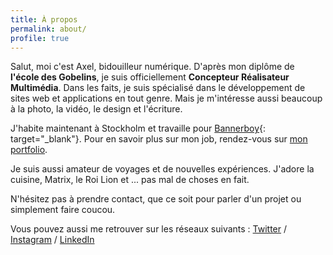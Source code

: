 ```yaml
---
title: À propos
permalink: about/
profile: true
---
```


Salut, moi c'est Axel, bidouilleur numérique. D'après mon diplôme de **l'école des Gobelins**, je suis officiellement **Concepteur Réalisateur Multimédia**. Dans les faits, je suis spécialisé dans le développement de sites web et applications en tout genre. Mais je m'intéresse aussi beaucoup à la photo, la vidéo, le design et l'écriture. 

J'habite maintenant à Stockholm et travaille pour [Bannerboy](http://bannerboy.com){: target="_blank"}. Pour en savoir plus sur mon job, rendez-vous sur [mon portfolio](http://rock.bzh).

Je suis aussi amateur de voyages et de nouvelles expériences. J'adore la cuisine, Matrix, le Roi Lion et ... pas mal de choses en fait.

N'hésitez pas à prendre contact, que ce soit pour parler d'un projet ou simplement faire coucou.

Vous pouvez aussi me retrouver sur les réseaux suivants :
[Twitter](http://twitter.com/nineties_panda) / [Instagram](http://instagram.com/axel.rock) / [LinkedIn](https://www.linkedin.com/profile/view?id=331565155)
